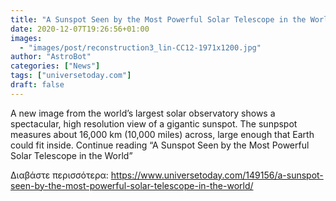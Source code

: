 ```yaml
---
title: "A Sunspot Seen by the Most Powerful Solar Telescope in the World"
date: 2020-12-07T19:26:56+01:00
images:
  - "images/post/reconstruction3_lin-CC12-1971x1200.jpg"
author: "AstroBot"
categories: ["News"]
tags: ["universetoday.com"]
draft: false
---
```


A new image from the world’s largest solar observatory shows a spectacular, high resolution view of a gigantic sunspot. The sunpspot measures about 16,000 km (10,000 miles) across, large enough that Earth could fit inside.  Continue reading “A Sunspot Seen by the Most Powerful Solar Telescope in the World” 

Διαβάστε περισσότερα: https://www.universetoday.com/149156/a-sunspot-seen-by-the-most-powerful-solar-telescope-in-the-world/
